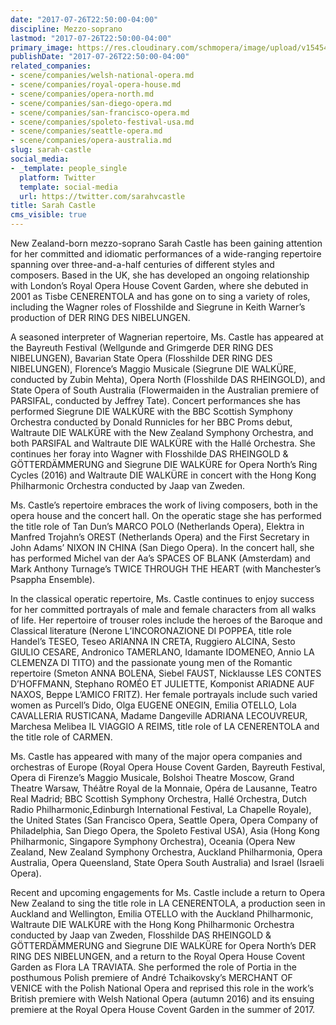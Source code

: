 ```yaml
---
date: "2017-07-26T22:50:00-04:00"
discipline: Mezzo-soprano
lastmod: "2017-07-26T22:50:00-04:00"
primary_image: https://res.cloudinary.com/schmopera/image/upload/v1545409169/media/webhook-uploads/1501123707455/Headshot-1.jpg.jpg
publishDate: "2017-07-26T22:50:00-04:00"
related_companies:
- scene/companies/welsh-national-opera.md
- scene/companies/royal-opera-house.md
- scene/companies/opera-north.md
- scene/companies/san-diego-opera.md
- scene/companies/san-francisco-opera.md
- scene/companies/spoleto-festival-usa.md
- scene/companies/seattle-opera.md
- scene/companies/opera-australia.md
slug: sarah-castle
social_media:
- _template: people_single
  platform: Twitter
  template: social-media
  url: https://twitter.com/sarahvcastle
title: Sarah Castle
cms_visible: true
---
```


New Zealand-born mezzo-soprano Sarah Castle has been gaining attention for her committed and idiomatic performances of a wide-ranging repertoire spanning over three-and-a-half centuries of different styles and composers.  Based in the UK, she has developed an ongoing relationship with London’s Royal Opera House Covent Garden, where she debuted in 2001 as Tisbe CENERENTOLA and has gone on to sing a variety of roles, including the Wagner roles of Flosshilde and Siegrune in Keith Warner’s production of DER RING DES NIBELUNGEN.

A seasoned interpreter of Wagnerian repertoire, Ms. Castle has appeared at the Bayreuth Festival (Wellgunde and Grimgerde DER RING DES NIBELUNGEN), Bavarian State Opera (Flosshilde DER RING DES NIBELUNGEN), Florence’s Maggio Musicale (Siegrune DIE WALKÜRE, conducted by Zubin Mehta), Opera North (Flosshilde DAS RHEINGOLD), and State Opera of South Australia (Flowermaiden in the Australian premiere of PARSIFAL, conducted by Jeffrey Tate).  Concert performances she has performed Siegrune DIE WALKÜRE with the BBC Scottish Symphony Orchestra conducted by Donald Runnicles for her BBC Proms debut, Waltraute DIE WALKÜRE with the New Zealand Symphony Orchestra, and both PARSIFAL and Waltraute DIE WALKÜRE with the Hallé Orchestra.  She continues her foray into Wagner with Flosshilde DAS RHEINGOLD & GÖTTERDÄMMERUNG and Siegrune DIE WALKÜRE for Opera North’s Ring Cycles (2016) and Waltraute DIE WALKÜRE in concert with the Hong Kong Philharmonic Orchestra conducted by Jaap van Zweden.

Ms. Castle’s repertoire embraces the work of living composers, both in the opera house and the concert hall.  On the operatic stage she has performed the title role of Tan Dun’s MARCO POLO (Netherlands Opera), Elektra in Manfred Trojahn’s OREST (Netherlands Opera) and the First Secretary in John Adams’ NIXON IN CHINA (San Diego Opera).  In the concert hall, she has performed Michel van der Aa’s SPACES OF BLANK (Amsterdam) and Mark Anthony Turnage’s TWICE THROUGH THE HEART (with Manchester’s Psappha Ensemble).

In the classical operatic repertoire, Ms. Castle continues to enjoy success for her committed portrayals of male and female characters from all walks of life.  Her repertoire of trouser roles include the heroes of the Baroque and Classical literature (Nerone L’INCORONAZIONE DI POPPEA, title role Handel’s TESEO, Teseo ARIANNA IN CRETA, Ruggiero ALCINA, Sesto GIULIO CESARE, Andronico TAMERLANO, Idamante IDOMENEO, Annio LA CLEMENZA DI TITO) and the passionate young men of the Romantic repertoire (Smeton ANNA BOLENA, Siebel FAUST, Nicklausse LES CONTES D’HOFFMANN, Stephano ROMÉO ET JULIETTE, Komponist ARIADNE AUF NAXOS, Beppe L’AMICO FRITZ).  Her female portrayals include such varied women as Purcell’s Dido, Olga EUGENE ONEGIN, Emilia OTELLO, Lola CAVALLERIA RUSTICANA, Madame Dangeville ADRIANA LECOUVREUR, Marchesa Melibea IL VIAGGIO A REIMS, title role of LA CENERENTOLA and the title role of CARMEN.

Ms. Castle has appeared with many of the major opera companies and orchestras of Europe (Royal Opera House Covent Garden, Bayreuth Festival, Opera di Firenze’s Maggio Musicale, Bolshoi Theatre Moscow, Grand Theatre Warsaw, Théâtre Royal de la Monnaie, Opéra de Lausanne, Teatro Real Madrid; BBC Scottish Symphony Orchestra, Hallé Orchestra, Dutch Radio Philharmonic,Edinburgh International Festival, La Chapelle Royale), the United States (San Francisco Opera, Seattle Opera, Opera Company of Philadelphia, San Diego Opera, the Spoleto Festival USA), Asia (Hong Kong Philharmonic, Singapore Symphony Orchestra), Oceania (Opera New Zealand, New Zealand Symphony Orchestra, Auckland Philharmonia, Opera Australia, Opera Queensland, State Opera South Australia) and Israel (Israeli Opera).

Recent and upcoming engagements for Ms. Castle include a return to Opera New Zealand to sing the title role in LA CENERENTOLA, a production seen in Auckland and Wellington, Emilia OTELLO with the Auckland Philharmonic, Waltraute DIE WALKÜRE with the Hong Kong Philharmonic Orchestra conducted by Jaap van Zweden, Flosshilde DAS RHEINGOLD & GÖTTERDÄMMERUNG and Siegrune DIE WALKÜRE for Opera North’s DER RING DES NIBELUNGEN, and a return to the Royal Opera House Covent Garden as Flora LA TRAVIATA.  She performed the role of Portia in the posthumous Polish premiere of André Tchaikovsky’s MERCHANT OF VENICE with the Polish National Opera and reprised this role in the work’s British premiere with Welsh National Opera (autumn 2016) and its ensuing premiere at the Royal Opera House Covent Garden in the summer of 2017.
